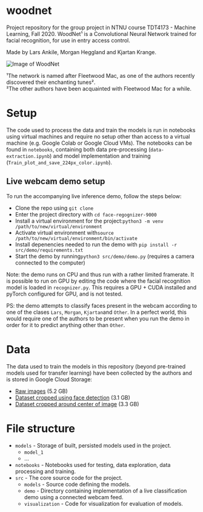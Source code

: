 # woodnet
Project repository for the group project in NTNU course TDT4173 - Machine Learning, Fall 2020. WoodNet¹ is a Convolutional Neural Network trained for facial recognition, for use in entry access control. 

Made by Lars Ankile, Morgan Heggland and Kjartan Krange.

![Image of WoodNet](https://i.imgur.com/8PsWjr8.png)

¹The network is named after Fleetwood Mac, as one of the authors recently discovered their enchanting tunes².  
²The other authors have been acquainted with Fleetwood Mac for a while.

# Setup
The code used to process the data and train the models is run in notebooks using virtual machines and require no setup other than access to a virtual machine (e.g. Google Colab or Google Cloud VMs). The notebooks can be found in `notebooks`, containing both data pre-processing (`data-extraction.ipynb`) and model implementation and training (`Train_plot_and_save_224px_color.ipynb`).


## Live webcam demo setup
To run the accompanying live inference demo, follow the steps below:
- Clone the repo using `git clone`
- Enter the project directory with `cd face-regognizer-9000`
- Install a virtual environment for the project:`python3 -m venv /path/to/new/virtual/environment`
- Activate virtual environment with`source /path/to/new/virtual/environment/bin/activate`
- Install depenencies needed to run the demo with `pip install -r src/demo/requirements.txt`
- Start the demo by running`python3 src/demo/demo.py` (requires a camera connected to the computer)

Note: the demo runs on CPU and thus run with a rather limited framerate. It is possible to run on GPU by editing the code where the facial recognition model is loaded in `recognizer.py`. This requires a GPU + CUDA installed and pyTorch configured for GPU, and is not tested.

PS: the demo attempts to classify faces present in the webcam according to one of the clases `Lars`, `Morgan`, `Kjartan`and `Other`. In a perfect world, this would require one of the authors to be present when you run the demo in order for it to predict anything other than `Other`.

# Data
The data used to train the models in this repository (beyond pre-trained models used for transfer learning) have been collected by the authors and is stored in Google Cloud Storage: 
- [Raw images](https://storage.googleapis.com/tdt4173-datasets/faces/images/raw_images.zip) (5.2 GB)
- [Dataset cropped using face detection](https://storage.googleapis.com/tdt4173-datasets/faces/balanced_sampled_cropped_224px_color_70_15_15_split.tar.gz) (3.1 GB)
- [Dataset cropped around center of image](https://storage.googleapis.com/tdt4173-datasets/faces/balanced_sampled_cropped_224px_color_70_15_15_split.tar.gz) (3.3 GB)

# File structure
- `models` - Storage of built, persisted models used in the project.
  - `model_1`
  - ...
- `notebooks` - Notebooks used for testing, data exploration, data processing and training.
- `src` - The core source code for the project.
  - `models` - Source code defining the models.
  - `demo` - Directory containing implementation of a live classification demo using a connected webcam feed.
  - `visualization` - Code for visualization for evaluation of models.

